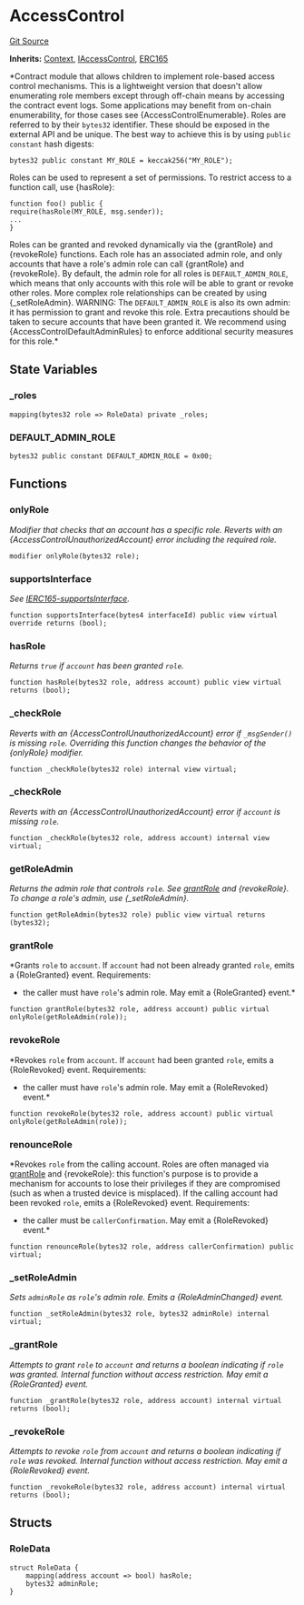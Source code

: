 # AccessControl
[Git Source](https://github.com//Team3dVidyaGames/Contracts/blob/cb1733471b1d4daa24a16e671f78159e22669528/src/contracts/flattened/flattened_TCGInventory.sol)

**Inherits:**
[Context](/src/contracts/flattened/flattened_ChainlinkConsumer.sol/abstract.Context.md), [IAccessControl](/src/contracts/flattened/flattened_ChainlinkConsumer.sol/interface.IAccessControl.md), [ERC165](/src/contracts/flattened/flattened_ChainlinkConsumer.sol/abstract.ERC165.md)

*Contract module that allows children to implement role-based access
control mechanisms. This is a lightweight version that doesn't allow enumerating role
members except through off-chain means by accessing the contract event logs. Some
applications may benefit from on-chain enumerability, for those cases see
{AccessControlEnumerable}.
Roles are referred to by their `bytes32` identifier. These should be exposed
in the external API and be unique. The best way to achieve this is by
using `public constant` hash digests:
```solidity
bytes32 public constant MY_ROLE = keccak256("MY_ROLE");
```
Roles can be used to represent a set of permissions. To restrict access to a
function call, use {hasRole}:
```solidity
function foo() public {
require(hasRole(MY_ROLE, msg.sender));
...
}
```
Roles can be granted and revoked dynamically via the {grantRole} and
{revokeRole} functions. Each role has an associated admin role, and only
accounts that have a role's admin role can call {grantRole} and {revokeRole}.
By default, the admin role for all roles is `DEFAULT_ADMIN_ROLE`, which means
that only accounts with this role will be able to grant or revoke other
roles. More complex role relationships can be created by using
{_setRoleAdmin}.
WARNING: The `DEFAULT_ADMIN_ROLE` is also its own admin: it has permission to
grant and revoke this role. Extra precautions should be taken to secure
accounts that have been granted it. We recommend using {AccessControlDefaultAdminRules}
to enforce additional security measures for this role.*


## State Variables
### _roles

```solidity
mapping(bytes32 role => RoleData) private _roles;
```


### DEFAULT_ADMIN_ROLE

```solidity
bytes32 public constant DEFAULT_ADMIN_ROLE = 0x00;
```


## Functions
### onlyRole

*Modifier that checks that an account has a specific role. Reverts
with an {AccessControlUnauthorizedAccount} error including the required role.*


```solidity
modifier onlyRole(bytes32 role);
```

### supportsInterface

*See [IERC165-supportsInterface](/src/contracts/flattened/flattened_TCGInventory.sol/abstract.ERC721.md#supportsinterface).*


```solidity
function supportsInterface(bytes4 interfaceId) public view virtual override returns (bool);
```

### hasRole

*Returns `true` if `account` has been granted `role`.*


```solidity
function hasRole(bytes32 role, address account) public view virtual returns (bool);
```

### _checkRole

*Reverts with an {AccessControlUnauthorizedAccount} error if `_msgSender()`
is missing `role`. Overriding this function changes the behavior of the {onlyRole} modifier.*


```solidity
function _checkRole(bytes32 role) internal view virtual;
```

### _checkRole

*Reverts with an {AccessControlUnauthorizedAccount} error if `account`
is missing `role`.*


```solidity
function _checkRole(bytes32 role, address account) internal view virtual;
```

### getRoleAdmin

*Returns the admin role that controls `role`. See [grantRole](/src/contracts/flattened/flattened_TCGInventory.sol/abstract.AccessControl.md#grantrole) and
{revokeRole}.
To change a role's admin, use {_setRoleAdmin}.*


```solidity
function getRoleAdmin(bytes32 role) public view virtual returns (bytes32);
```

### grantRole

*Grants `role` to `account`.
If `account` had not been already granted `role`, emits a {RoleGranted}
event.
Requirements:
- the caller must have ``role``'s admin role.
May emit a {RoleGranted} event.*


```solidity
function grantRole(bytes32 role, address account) public virtual onlyRole(getRoleAdmin(role));
```

### revokeRole

*Revokes `role` from `account`.
If `account` had been granted `role`, emits a {RoleRevoked} event.
Requirements:
- the caller must have ``role``'s admin role.
May emit a {RoleRevoked} event.*


```solidity
function revokeRole(bytes32 role, address account) public virtual onlyRole(getRoleAdmin(role));
```

### renounceRole

*Revokes `role` from the calling account.
Roles are often managed via [grantRole](/src/contracts/flattened/flattened_TCGInventory.sol/abstract.AccessControl.md#grantrole) and {revokeRole}: this function's
purpose is to provide a mechanism for accounts to lose their privileges
if they are compromised (such as when a trusted device is misplaced).
If the calling account had been revoked `role`, emits a {RoleRevoked}
event.
Requirements:
- the caller must be `callerConfirmation`.
May emit a {RoleRevoked} event.*


```solidity
function renounceRole(bytes32 role, address callerConfirmation) public virtual;
```

### _setRoleAdmin

*Sets `adminRole` as ``role``'s admin role.
Emits a {RoleAdminChanged} event.*


```solidity
function _setRoleAdmin(bytes32 role, bytes32 adminRole) internal virtual;
```

### _grantRole

*Attempts to grant `role` to `account` and returns a boolean indicating if `role` was granted.
Internal function without access restriction.
May emit a {RoleGranted} event.*


```solidity
function _grantRole(bytes32 role, address account) internal virtual returns (bool);
```

### _revokeRole

*Attempts to revoke `role` from `account` and returns a boolean indicating if `role` was revoked.
Internal function without access restriction.
May emit a {RoleRevoked} event.*


```solidity
function _revokeRole(bytes32 role, address account) internal virtual returns (bool);
```

## Structs
### RoleData

```solidity
struct RoleData {
    mapping(address account => bool) hasRole;
    bytes32 adminRole;
}
```

